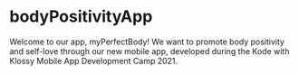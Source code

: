 # bodyPositivityApp

Welcome to our app, myPerfectBody! We want to promote body positivity and self-love through our new mobile app, developed during the Kode with Klossy Mobile App Development Camp 2021.
